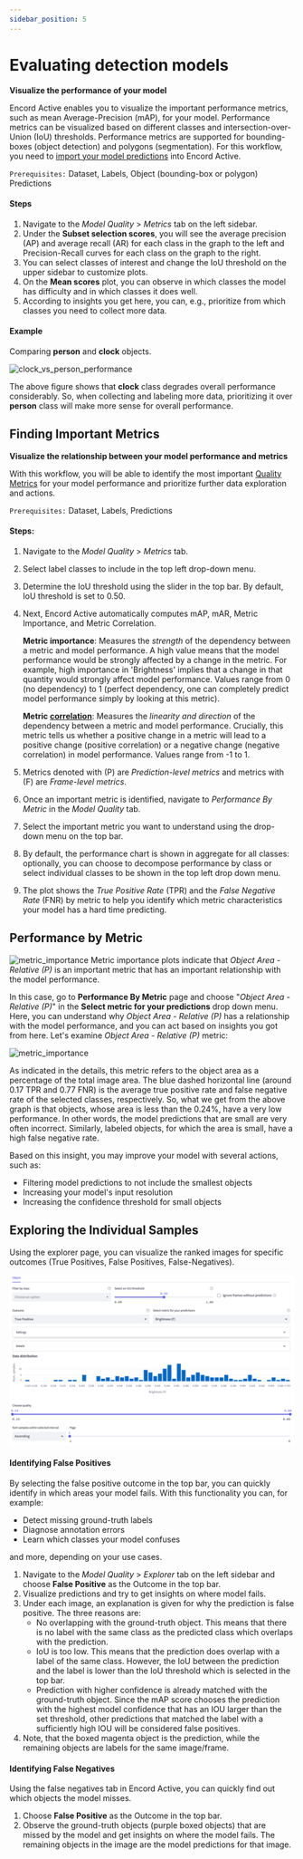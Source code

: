 ```yaml
---
sidebar_position: 5
---
```


# Evaluating detection models

**Visualize the performance of your model**

Encord Active enables you to visualize the important performance metrics, such as mean Average-Precision (mAP), for your model.
Performance metrics can be visualized based on different classes and intersection-over-Union (IoU) thresholds.
Performance metrics are supported for bounding-boxes (object detection) and polygons (segmentation). For this workflow,
you need to [import your model predictions](../import/import-predictions) into Encord Active.

`Prerequisites:` Dataset, Labels, Object (bounding-box or polygon) Predictions

#### Steps

1. Navigate to the _Model Quality_ > _Metrics_ tab on the left sidebar.
2. Under the **Subset selection scores**, you will see the average precision (AP) and average recall (AR) for each class in the graph to the left
   and Precision-Recall curves for each class on the graph to the right.
3. You can select classes of interest and change the IoU threshold on the upper sidebar to customize plots.
4. On the **Mean scores** plot, you can observe in which classes the model has difficulty and in which classes it does well.
5. According to insights you get here, you can, e.g., prioritize from which classes you need to collect more data.

#### Example

Comparing **person** and **clock** objects.

![clock_vs_person_performance](../images/clock_vs_person_performance.png)

The above figure shows that **clock** class degrades overall performance considerably. So, when
collecting and labeling more data, prioritizing it
over **person** class will make more sense for overall performance.

## Finding Important Metrics

**Visualize the relationship between your model performance and metrics**

With this workflow, you will be able to identify the most important [Quality Metrics](/category/quality-metrics) for
your model performance and prioritize further data exploration and actions.

`Prerequisites:` Dataset, Labels, Predictions

#### Steps:

1. Navigate to the _Model Quality_ > _Metrics_ tab.
2. Select label classes to include in the top left drop-down menu.
3. Determine the IoU threshold using the slider in the top bar. By default, IoU threshold is set to 0.50.
4. Next, Encord Active automatically computes mAP, mAR, Metric Importance, and Metric Correlation.

   **Metric importance**: Measures the _strength_ of the dependency between a metric and model
   performance. A high value means that the model performance would be strongly affected by
   a change in the metric. For example, high importance in 'Brightness' implies that a change
   in that quantity would strongly affect model performance. Values range from 0 (no dependency)
   to 1 (perfect dependency, one can completely predict model performance simply by looking
   at this metric).

   **Metric [correlation](https://en.wikipedia.org/wiki/Correlation)**: Measures the _linearity
   and direction_ of the dependency between a metric and model performance.
   Crucially, this metric tells us whether a positive change in a metric
   will lead to a positive change (positive correlation) or a negative change (negative correlation)
   in model performance. Values range from -1 to 1.

5. Metrics denoted with (P) are _Prediction-level metrics_ and metrics with (F) are _Frame-level metrics_.
6. Once an important metric is identified, navigate to _Performance By Metric_ in the _Model Quality_ tab.
7. Select the important metric you want to understand using the drop-down menu on the top bar.
8. By default, the performance chart is shown in aggregate for all classes: optionally, you can choose to decompose
   performance by class or select individual classes to be shown in the top left drop down menu.
9. The plot shows the _True Positive Rate_ (TPR) and the _False Negative Rate_ (FNR) by metric to help you identify
   which metric characteristics your model has a hard time predicting.

## Performance by Metric

![metric_importance](../images/index_importance.png)
Metric importance plots indicate that _Object Area - Relative (P)_ is an important metric that has an important relationship
with the model performance.

In this case, go to **Performance By Metric** page and choose "_Object Area - Relative (P)_" in the **Select metric for
your predictions** drop down menu.
Here, you can understand why _Object Area - Relative (P)_ has a relationship with the model performance, and you can
act based on insights you got from here.
Let's examine _Object Area - Relative (P)_ metric:

![metric_importance](../images/object_area_relative_performance.png)

As indicated in the details, this metric refers to the object area as a percentage of the total image area.
The blue dashed horizontal line (around 0.17 TPR and 0.77 FNR) is the average true positive rate and false negative
rate of the selected classes, respectively.
So, what we get from the above graph is that objects, whose area is less than the 0.24%, have a very low performance.
In other words, the model predictions that are small are very often incorrect.
Similarly, labeled objects, for which the area is small, have a high false negative rate.

Based on this insight, you may improve your model with several actions, such as:

- Filtering model predictions to not include the smallest objects
- Increasing your model's input resolution
- Increasing the confidence threshold for small objects

## Exploring the Individual Samples

Using the explorer page, you can visualize the ranked images for specific outcomes (True
Positives, False Positives, False-Negatives).

![metric_importance](../images/workflows/evaluate-detection-model/img_1.png)

#### Identifying False Positives

By selecting the false positive outcome in the top bar, you can quickly identify in which areas your model fails. With this
functionality you can, for example:

- Detect missing ground-truth labels
- Diagnose annotation errors
- Learn which classes your model confuses

and more, depending on your use cases.

1. Navigate to the _Model Quality_ > _Explorer_ tab on the left sidebar and choose **False Positive** as the Outcome in
   the top bar.
2. Visualize predictions and try to get insights on where model fails.
3. Under each image, an explanation is given for why the prediction is false positive. The three reasons are:
   - No overlapping with the ground-truth object. This means that there is no label with the same class as the predicted
     class which overlaps with the prediction.
   - IoU is too low. This means that the prediction does overlap with a label of the same class. However, the IoU
     between the prediction and the label is lower than the IoU threshold which is selected in the top bar.
   - Prediction with higher confidence is already matched with the ground-truth object.
     Since the mAP score chooses the prediction with the highest model confidence that has an IOU larger than the set
     threshold, other predictions that matched the label with a sufficiently high IOU will be considered false positives.
4. Note, that the boxed magenta object is the prediction, while the remaining objects are labels for the same
   image/frame.

#### Identifying False Negatives

Using the false negatives tab in Encord Active, you can quickly find out which objects the model misses.

1. Choose **False Positive** as the Outcome in the top bar.
2. Observe the ground-truth objects (purple boxed objects) that are missed by the model and get insights on where the
   model fails. The remaining objects in the image are the model predictions for that image.
